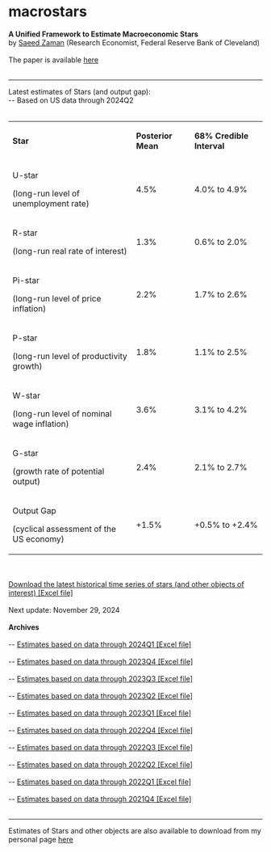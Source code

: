 # macrostars
<B>A Unified Framework to Estimate Macroeconomic Stars</B> <br>
by <a href="https://www.saeedzaman.com/home">Saeed Zaman</a> (Research Economist, Federal Reserve Bank of Cleveland)
<br> <br>
The paper is available <a href="https://doi.org/10.26509/frbc-wp-202123r">[here](https://doi.org/10.26509/frbc-wp-202123r2)</a>
<br> <br> <hr>
Latest estimates of Stars (and output gap):<br>
-- Based on US data through 2024Q2 <br>
<br>
<html><head><meta content="text/html; charset=UTF-8" http-equiv="content-type"></head><body class="c18 doc-content"><p class="c14"><span class="c4"></span></p><a id="t.ef758ff985dbcb2ae27ec013673050bc08528dc0"></a><a id="t.0"></a><table class="c17"><tr class="c8"><td class="c6 c9" colspan="1" rowspan="1"><p class="c5"><span class="c0"><B>Star</B></span></p></td><td class="c7 c9" colspan="1" rowspan="1"><p class="c5"><span class="c0"><B>Posterior Mean</B></span></p></td><td class="c1 c9" colspan="1" rowspan="1"><p class="c5"><span class="c0"><B>68% Credible Interval</B></span></p></td></tr><tr class="c8"><td class="c6" colspan="1" rowspan="1"><p class="c5"><span class="c12">U-star </span></p><p class="c5"><span class="c13">(long-run level of unemployment rate)</span></p></td><td class="c7" colspan="1" rowspan="1"><p class="c2"><span class="c4">4.5%</span></p></td><td class="c1" colspan="1" rowspan="1"><p class="c2"><span class="c4">4.0% to 4.9%</span></p></td></tr><tr class="c8"><td class="c6" colspan="1" rowspan="1"><p class="c5"><span class="c3">R-star </span></p><p class="c5"><span class="c13">(long-run real rate of interest)</span></p></td><td class="c7" colspan="1" rowspan="1"><p class="c2"><span class="c4">1.3%</span></p></td><td class="c1" colspan="1" rowspan="1"><p class="c2"><span class="c4">0.6% to 2.0%</span></p></td></tr><tr class="c8"><td class="c6" colspan="1" rowspan="1"><p class="c5"><span class="c19">Pi-star</span><span class="c3">&nbsp;</span></p><p class="c5"><span class="c13">(long-run level of price inflation)</span></p></td><td class="c7" colspan="1" rowspan="1"><p class="c2"><span class="c4">2.2%</span></p></td><td class="c1" colspan="1" rowspan="1"><p class="c2"><span class="c4">1.7% to 2.6%</span></p></td></tr><tr class="c8"><td class="c6" colspan="1" rowspan="1"><p class="c5"><span class="c10">P-star </span></p><p class="c5"><span class="c13">(long-run level of productivity growth)</span></p></td><td class="c7" colspan="1" rowspan="1"><p class="c2"><span class="c4">1.8% </span></p></td><td class="c1" colspan="1" rowspan="1"><p class="c2"><span class="c4">1.1% to 2.5%</span></p></td></tr><tr class="c8"><td class="c6" colspan="1" rowspan="1"><p class="c5"><span class="c16">W-star </span></p><p class="c5"><span class="c13">(long-run level of nominal wage inflation)</span></p></td><td class="c7" colspan="1" rowspan="1"><p class="c2"><span class="c4">3.6% </span></p></td><td class="c1" colspan="1" rowspan="1"><p class="c2"><span class="c4">3.1% to 4.2%</span></p></td></tr><tr class="c8"><td class="c6" colspan="1" rowspan="1"><p class="c5"><span class="c11">G-star</span></p><p class="c5"><span class="c13">(growth rate of potential output)</span></p></td><td class="c7" colspan="1" rowspan="1"><p class="c2"><span class="c4">2.4%</span></p></td><td class="c1" colspan="1" rowspan="1"><p class="c2"><span class="c4">2.1% to 2.7%</span></p></td></tr><tr class="c8"><td class="c6" colspan="1" rowspan="1"><p class="c5"><span class="c15">Output Gap</span></p><p class="c5"><span class="c13">(cyclical assessment of the US economy)</span></p></td><td class="c7" colspan="1" rowspan="1"><p class="c2"><span class="c4">+1.5%</span></p></td><td class="c1" colspan="1" rowspan="1"><p class="c2"><span class="c4">+0.5% to +2.4%</span></p></td></tr></table><p class="c14"><span class="c4"></span></p></body></html>
<br> <br>
<a href="https://github.com/zamansaeed/macrostars/blob/main/Stars_Zaman_2024_update2024Q2.xlsx">Download the latest historical time series of stars (and other objects of interest) [Excel file]</a>
<br> <br>
Next update: November 29, 2024
<br> <br>
<B> Archives </B> <br> <br>
-- <a href="https://github.com/zamansaeed/macrostars/blob/main/Stars_Zaman_2024_update2024Q1.xlsx">Estimates based on data through 2024Q1 [Excel file]</a> <br> <br>
-- <a href="https://github.com/zamansaeed/macrostars/blob/main/Stars_Zaman_2023_update2023Q4.xlsx">Estimates based on data through 2023Q4 [Excel file]</a> <br> <br>
-- <a href="https://github.com/zamansaeed/macrostars/blob/main/Stars_Zaman_2023_update2023Q3.xlsx">Estimates based on data through 2023Q3 [Excel file]</a> <br> <br>
-- <a href="https://github.com/zamansaeed/macrostars/blob/main/Stars_Zaman_2023_update2023Q2.xlsx">Estimates based on data through 2023Q2 [Excel file]</a> <br> <br>
-- <a href="https://github.com/zamansaeed/macrostars/blob/main/Stars_Zaman_2023_update2023Q1.xlsx">Estimates based on data through 2023Q1 [Excel file]</a> <br> <br>
-- <a href="https://github.com/zamansaeed/macrostars/blob/main/Stars_Zaman_2022_update2022Q4.xlsx">Estimates based on data through 2022Q4 [Excel file]</a> <br> <br>
-- <a href="https://github.com/zamansaeed/macrostars/blob/main/Stars_Zaman_2022_update2022Q3.xlsx">Estimates based on data through 2022Q3 [Excel file]</a> <br> <br>
-- <a href="https://github.com/zamansaeed/macrostars/blob/main/Stars_Zaman_2022_update2022Q2.xlsx">Estimates based on data through 2022Q2 [Excel file]</a> <br> <br>
-- <a href="https://github.com/zamansaeed/macrostars/blob/main/Stars_Zaman_2022_update2022Q1.xlsx">Estimates based on data through 2022Q1 [Excel file]</a> <br> <br>
-- <a href="https://github.com/zamansaeed/macrostars/blob/main/Stars_Zaman_2022_update2021Q4.xlsx">Estimates based on data through 2021Q4 [Excel file]</a> <br> <br>
<hr>
Estimates of Stars and other objects are also available to download from my personal page <a href="https://www.saeedzaman.com/stars">here</a>
